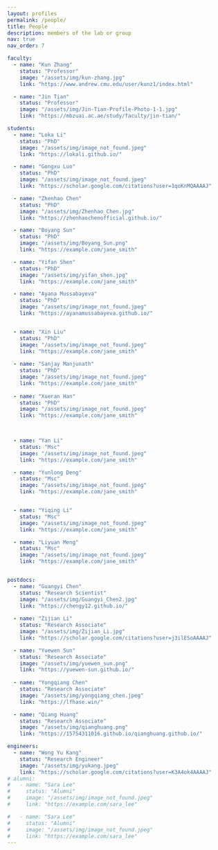 ```yaml
---
layout: profiles
permalink: /people/
title: People
description: members of the lab or group
nav: true
nav_order: 7

faculty:
  - name: "Kun Zhang"
    status: "Professor"
    image: "/assets/img/kun-zhang.jpg"
    link: "https://www.andrew.cmu.edu/user/kunz1/index.html"

  - name: "Jin Tian"
    status: "Professor"
    image: "/assets/img/Jin-Tian-Profile-Photo-1-1.jpg"
    link: "https://mbzuai.ac.ae/study/faculty/jin-tian/"

students:
  - name: "Loka Li"
    status: "PhD"
    image: "/assets/img/image_not_found.jpeg"
    link: "https://lokali.github.io/"

  - name: "Gongxu Luo"
    status: "PhD"
    image: "/assets/img/image_not_found.jpeg"
    link: "https://scholar.google.com/citations?user=1qoKnMQAAAAJ"

  - name: "Zhenhao Chen"
    status: "PhD"
    image: "/assets/img/Zhenhao_Chen.jpg"
    link: "https://zhenhaochenofficial.github.io/"

  - name: "Boyang Sun"
    status: "PhD"
    image: "/assets/img/Boyang_Sun.png"
    link: "https://example.com/jane_smith"

  - name: "Yifan Shen"
    status: "PhD"
    image: "/assets/img/yifan_shen.jpg"
    link: "https://example.com/jane_smith"

  - name: "Ayana Mussabayeva"
    status: "PhD"
    image: "/assets/img/image_not_found.jpeg"
    link: "https://ayanamussabayeva.github.io/"


  - name: "Xin Liu"
    status: "PhD"
    image: "/assets/img/image_not_found.jpeg"
    link: "https://example.com/jane_smith"
    
  - name: "Sanjay Manjunath"
    status: "PhD"
    image: "/assets/img/image_not_found.jpeg"
    link: "https://example.com/jane_smith"
  
  - name: "Xueran Han"
    status: "PhD"
    image: "/assets/img/image_not_found.jpeg"
    link: "https://example.com/jane_smith"
  


  - name: "Yan Li"
    status: "Msc"
    image: "/assets/img/image_not_found.jpeg"
    link: "https://example.com/jane_smith"

  - name: "Yunlong Deng"
    status: "Msc"
    image: "/assets/img/image_not_found.jpeg"
    link: "https://example.com/jane_smith"


  - name: "Yiqing Li"
    status: "Msc"
    image: "/assets/img/image_not_found.jpeg"
    link: "https://example.com/jane_smith"

  - name: "Liyuan Meng"
    status: "Msc"
    image: "/assets/img/image_not_found.jpeg"
    link: "https://example.com/jane_smith"


postdocs:
  - name: "Guangyi Chen"
    status: "Research Scientist"
    image: "/assets/img/Guangyi_Chen2.jpg"
    link: "https://chengy12.github.io/"
  
  - name: "Zijian Li"
    status: "Research Associate"
    image: "/assets/img/Zijian_Li.jpg"
    link: "https://scholar.google.com/citations?user=j3ilESoAAAAJ"

  - name: "Yuewen Sun"
    status: "Research Associate"
    image: "/assets/img/yuewen_sun.png"
    link: "https://yuewen-sun.github.io/"
  
  - name: "Yongqiang Chen"
    status: "Research Associate"
    image: "/assets/img/yongqiang_chen.jpeg"
    link: "https://lfhase.win/"

  - name: "Qiang Huang"
    status: "Research Associate"
    image: "/assets/img/qianghuang.png"
    link: "https://15754311016.github.io/qianghuang.github.io/"

engineers:
  - name: "Wong Yu Kang"
    status: "Research Engineer"
    image: "/assets/img/yukang.jpeg"
    link: "https://scholar.google.com/citations?user=K3A4ok4AAAAJ"
# alumni:
#   - name: "Sara Lee"
#     status: "Alumni"
#     image: "/assets/img/image_not_found.jpeg"
#     link: "https://example.com/sara_lee"

#   - name: "Sara Lee"
#     status: "Alumni"
#     image: "/assets/img/image_not_found.jpeg"
#     link: "https://example.com/sara_lee"
---
```

